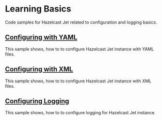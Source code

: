 # Learning Basics

Code samples for Hazelcast Jet related to configuration and logging basics.

## [Configuring with YAML](configure-yaml)

This sample shows, how to to configure Hazelcast Jet instance with YAML files.

## [Configuring with XML](configure-xml)

This sample shows, how to to configure Hazelcast Jet instance with XML files.

## [Configuring Logging](configure-logging)

This sample shows, how to to configure logging for Hazelcast Jet instance.



